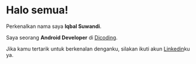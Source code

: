 # Halo semua! 

Perkenalkan nama saya **Iqbal Suwandi**.<br>

Saya seorang **Android Developer** di [Dicoding](https://www.dicoding.com/).<br>

Jika kamu tertarik untuk berkenalan denganku, silakan ikuti akun [Linkedin]([https://www.linkedin.com/in/gilang-adhan/](https://www.linkedin.com/in/iqbal-zabitza-44a341226/)https://www.linkedin.com/in/iqbal-zabitza-44a341226/)ku ya.
